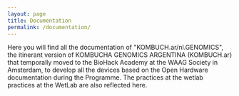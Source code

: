 ```yaml
---
layout: page
title: Documentation
permalink: /documentation/
---
```


Here you will find all the documentation of "KOMBUCH.ar/nl.GENOMICS", the itinerant version of KOMBUCHA GENOMICS ARGENTINA (KOMBUCH.ar) that temporally moved to the BioHack Academy at the WAAG Society in Amsterdam, to develop all the devices based on the Open Hardware documentation during the Programme. The practices at the wetlab practices at the WetLab are also reflected here.


